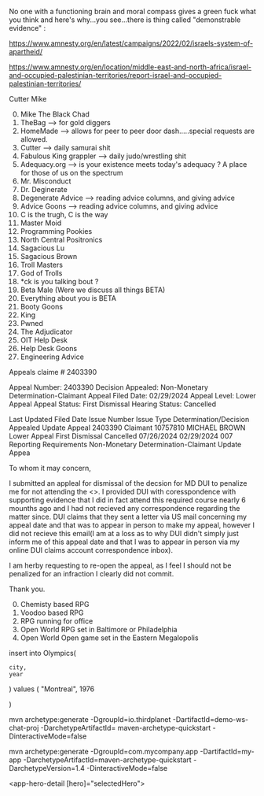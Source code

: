 No one with a functioning brain and moral compass gives a green fuck what you think and here's
why...you see...there is thing called "demonstrable evidence" :

https://www.amnesty.org/en/latest/campaigns/2022/02/israels-system-of-apartheid/

https://www.amnesty.org/en/location/middle-east-and-north-africa/israel-and-occupied-palestinian-territories/report-israel-and-occupied-palestinian-territories/

Cutter Mike

0. Mike The Black Chad
1. TheBag  --> for gold diggers
2. HomeMade --> allows for peer to peer door dash.....special requests are allowed.
3. Cutter --> daily samurai shit
4. Fabulous King grappler --> daily judo/wrestling shit
5. Adequacy.org --> is your existence meets today's adequacy ?  A place for those of us on the spectrum
6. Mr. Misconduct
7. Dr. Deginerate 
8. Degenerate Advice --> reading advice columns, and giving advice 
9. Advice Goons  --> reading advice columns, and giving advice 
10. C is the trugh, C is the way
11. Master Moid
12. Programming Pookies
13. North Central Positronics 
14. Sagacious Lu
15. Sagacious Brown
16. Troll Masters
17. God of Trolls
18. *ck is you talking bout ?
19. Beta Male (Were we discuss all things BETA)
20. Everything about you is BETA
21. Booty Goons
22. King
23. Pwned
24. The Adjudicator
25. OIT Help Desk
26. Help Desk Goons
27. Engineering Advice


Appeals claime # 2403390


Appeal Number:	2403390	Decision Appealed:	Non-Monetary Determination-Claimant
Appeal Filed Date:	02/29/2024	Appeal Level:	Lower Appeal
Appeal Status:	First Dismissal	Hearing Status:	Cancelled

Last Updated
Filed Date
Issue Number
Issue Type
Determination/Decision Appealed
Update Appeal
2403390	Claimant	10757810	MICHAEL BROWN			Lower Appeal	First Dismissal	Cancelled	07/26/2024	02/29/2024	007	Reporting Requirements	Non-Monetary Determination-Claimant	Update Appea

To whom it may concern,

I submitted an appleal for dismissal of the decsion for MD DUI to penalize me 
for not attending the <>.  I provided DUI with coresspondence with supporting evidence that
I did in fact attend this required course nearly 6 mounths ago and I had not recieved any correspondence 
regarding the matter since.   DUI claims that they sent a letter via US mail concerning my appeal date and that
was to appear in person to make my appeal, however I did not recieve this email(I am at a loss as to why DUI didn't
simply just inform me of this appeal date and that I was to appear in person via my online DUI claims account correspondence
inbox).

I am herby requesting to re-open the appeal, as I feel I should not be penalized for an infraction I clearly 
did not commit.


Thank you.


0. Chemisty based RPG
1. Voodoo based RPG
2. RPG running for office 
3. Open World RPG set in Baltimore or Philadelphia 
4. Open World Open game set in the Eastern Megalopolis

insert into Olympics(

	city,
	year
)
values (
	"Montreal",
	1976

)


mvn archetype:generate -DgroupId=io.thirdplanet -DartifactId=demo-ws-chat-proj -DarchetypeArtifactId= maven-archetype-quickstart -DinteractiveMode=false


mvn archetype:generate -DgroupId=com.mycompany.app -DartifactId=my-app -DarchetypeArtifactId=maven-archetype-quickstart -DarchetypeVersion=1.4 -DinteractiveMode=false




<app-hero-detail [hero]="selectedHero"></app-hero-detail>